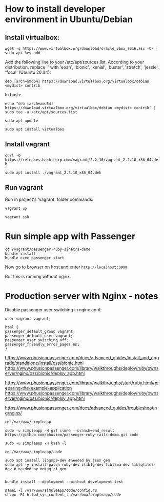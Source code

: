 # How to install developer environment in Ubuntu/Debian

## Install virtualbox:

`wget -q https://www.virtualbox.org/download/oracle_vbox_2016.asc -O- | sudo apt-key add -`

Add the following line to your /etc/apt/sources.list. According to your distribution, replace '<mydist>' with 'eoan', 'bionic', 'xenial', 'buster', 'stretch', 'jessie', 'focal' (Ubuntu 20.04):

`deb [arch=amd64] https://download.virtualbox.org/virtualbox/debian <mydist> contrib`

In bash:

`echo "deb [arch=amd64] https://download.virtualbox.org/virtualbox/debian <mydist> contrib" | sudo tee -a /etc/apt/sources.list`

`sudo apt update`

`sudo apt install virtualbox`

## Install vagrant

`curl -O https://releases.hashicorp.com/vagrant/2.2.10/vagrant_2.2.10_x86_64.deb`

`sudo apt install ./vagrant_2.2.10_x86_64.deb`

## Run vagrant

Run in project's 'vagrant' folder commands:

`vagrant up`

`vagrant ssh`


# Run simple app with Passenger

```
cd /vagrant/passenger-ruby-sinatra-demo
bundle install
bundle exec passenger start
```

Now go to browser on host and enter `http://localhost:3000`

But this is running without nginx.


# Production server with Nginx - notes


Disable passenger user switching in nginx.conf:
```
user vagrant vagrant;

html {
passenger_default_group vagrant;
passenger_default_user vagrant;
passenger_user_switching off;
passenger_friendly_error_pages on;
}
```

https://www.phusionpassenger.com/docs/advanced_guides/install_and_upgrade/standalone/install/oss/bionic.html
https://www.phusionpassenger.com/library/walkthroughs/deploy/ruby/ownserver/nginx/oss/bionic/deploy_app.html

https://www.phusionpassenger.com/library/walkthroughs/start/ruby.html#preparing-the-example-application
https://www.phusionpassenger.com/library/walkthroughs/deploy/ruby/ownserver/nginx/oss/bionic/deploy_app.html

https://www.phusionpassenger.com/docs/advanced_guides/troubleshooting/nginx/


```
cd /var/www/simpleapp

sudo -u simpleapp -H git clone --branch=end_result https://github.com/phusion/passenger-ruby-rails-demo.git code

sudo -u simpleapp -H bash -l

cd /var/www/simpleapp/code

sudo apt install libgmp3-dev #needed by json gem
sudo apt -y install patch ruby-dev zlib1g-dev liblzma-dev libsqlite3-dev # needed by nokogiri gem


bundle install --deployment --without development test

namei -l /var/www/simpleapp/code/config.ru
chcon -Rt httpd_sys_content_t /var/www/simpleapp/code
```
